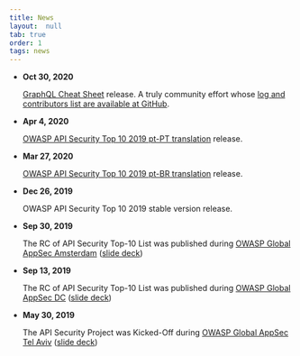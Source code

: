 ```yaml
---
title: News
layout:  null
tab: true
order: 1
tags: news
---
```


* **Oct 30, 2020**

  [GraphQL Cheat Sheet][graphql-cs] release.
  A truly community effort whose [log and contributors list are available at
  GitHub][graphql-cs-pr].
* **Apr 4, 2020**

  [OWASP API Security Top 10 2019 pt-PT translation][top10-pt-PT] release.
* **Mar 27, 2020**

  [OWASP API Security Top 10 2019 pt-BR translation][top10-pt-BR] release.
* **Dec 26, 2019**

  OWASP API Security Top 10 2019 stable version release.
* **Sep 30, 2019**

  The RC of API Security Top-10 List was published during [OWASP Global AppSec
  Amsterdam][ams] ([slide deck][ams-slides])
* **Sep 13, 2019**

  The RC of API Security Top-10 List was published during [OWASP Global AppSec
  DC][dc] ([slide deck][dc-slides])
* **May 30, 2019**

  The API Security Project was Kicked-Off during [OWASP Global AppSec Tel
  Aviv][telaviv] ([slide deck][telaviv-slides])

[ams]: https://ams.globalappsec.org/
[ams-slides]: /assets/presentations/api-security-top10-rc-global-appsec-ams.pdf
[dc]: https://dc.globalappsec.org/
[dc-slides]: /assets/presentations/api-security-top10.pdf
[telaviv]: https://telaviv.appsecglobal.org/
[telaviv-slides]: /assets/presentation/owasp-api-security-project-kick-off.pdf
[top10-pt-BR]: https://github.com/OWASP/API-Security/raw/master/2019/pt-br/dist/owasp-api-security-top-10-pt-br.pdf
[top10-pt-PT]: https://github.com/OWASP/API-Security/raw/master/2019/pt-pt/dist/owasp-api-security-top-10.pdf
[graphql-cs]: https://cheatsheetseries.owasp.org/cheatsheets/GraphQL_Cheat_Sheet.html
[graphql-cs-pr]: https://github.com/OWASP/CheatSheetSeries/pull/434
